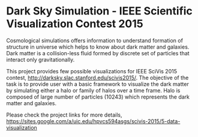 # Dark Sky Simulation - IEEE Scientific Visualization Contest 2015

Cosmological simulations offers information to understand formation of structure in universe which helps to know about dark matter and galaxies. Dark matter is a collision-less fluid formed by discrete set of particles that interact only gravitationally.

This project provides few possible visualizations for IEEE SciVis 2015 contest, http://darksky.slac.stanford.edu/scivis2015/. The objective of the task is to provide user with a basic framework to visualize the dark matter by simulating either a halo or family of halos over a time frame. Halo is composed of large number of particles (10243) which represents the dark matter and galaxies.

Please check the project links for more details, https://sites.google.com/a/uic.edu/hpvcs594asgs/scivis-2015/5-data-visualization
